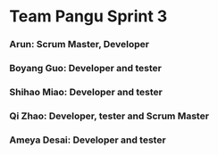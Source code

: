 # Team Pangu Sprint 3

### Arun: Scrum Master, Developer
### Boyang Guo: Developer and tester
### Shihao Miao: Developer and tester
### Qi Zhao: Developer, tester and Scrum Master
### Ameya Desai: Developer and tester
